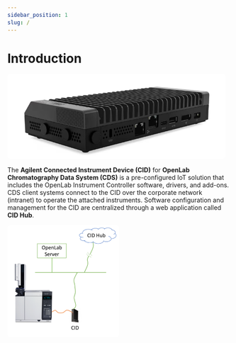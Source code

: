 ```yaml
---
sidebar_position: 1
slug: /
---
```


# Introduction
<img src="./img/cid.png" alt="CID image" style="width:50vw; height:auto; background-color:white; padding:6px; border-radius:6px;" />

The **Agilent Connected Instrument Device (CID)** for **OpenLab Chromatography Data System (CDS)** is a pre-configured IoT solution that includes the OpenLab Instrument Controller software, drivers, and add-ons. CDS client systems connect to the CID over the corporate network (intranet) to operate the attached instruments. Software configuration and management for the CID are centralized through a web application called **CID Hub**.

<img src="./img/layout-1.png" alt="CID layout" style="width:25vw; height:auto; background-color:white; padding:6px; border-radius:6px;" />
